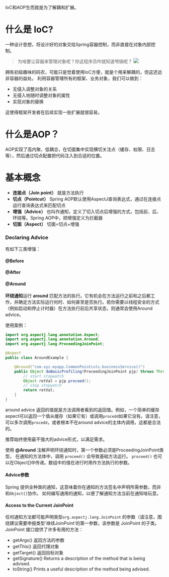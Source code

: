 IoC和AOP生而就是为了解耦和扩展。

# 什么是 IoC?

一种设计思想，将设计好的对象交给Spring容器控制，而非直接在对象内部控制。

> 为啥要让容器来管理对象呢？你这程序员咋就知道甩锅呢？
![](https://img-blog.csdnimg.cn/20210512150222541.png)

拥有初级趣味的码农，可能只是觉着使用IoC方便，就是个用来解耦的，但这还远非容器的益处。
利用容器管理所有的框架、业务对象，我们可以做到：
- 无侵入调整对象的关系
- 无侵入地随时调整对象的属性
- 实现对象的替换

这使得框架开发者在后续实现一些扩展就很容易。

# 什么是AOP？

AOP实现了高内聚、低耦合，在切面集中实现横切关注点（缓存、权限、日志等），然后通过切点配置把代码注入到合适的位置。

# 基本概念
- **连接点（Join point）**
就是方法执行
- **切点（Pointcut）**
Spring AOP默认使用AspectJ查询表达式，通过在连接点运行查询表达式来匹配切点
- **增强（Advice）**
也叫作通知，定义了切入切点后增强的方式，包括前、后、环绕等。Spring AOP中，把增强定义为拦截器
- **切面（Aspect）**
切面=切点+增强

### Declaring Advice
有如下三类增强：
#### @Before
#### @After
#### @Around
**环绕通知**运行 **around** 匹配方法的执行。它有机会在方法运行之前和之后都工作，并确定方法实际运行何时、如何甚至是否执行。若你需要以线程安全的方式（例如启动和停止计时器）在方法执行前后共享状态，则通常会使用Around advice。

使用案例：
```java
import org.aspectj.lang.annotation.Aspect;
import org.aspectj.lang.annotation.Around;
import org.aspectj.lang.ProceedingJoinPoint;

@Aspect
public class AroundExample {

    @Around("com.xyz.myapp.CommonPointcuts.businessService()")
    public Object doBasicProfiling(ProceedingJoinPoint pjp) throws Throwable {
        // start stopwatch
        Object retVal = pjp.proceed();
        // stop stopwatch
        return retVal;
    }
}
```
around advice 返回的值就是方法调用者看到的返回值。例如，一个简单的缓存aspect可以返回一个值从缓存（如果它有）或调用`procedd`如果它没有。请注意，可以多次调用`procedd`，或者根本不在around advice的主体内调用，这都是合法的。

推荐始终使用最不强大的advice形式，以满足需求。

使用 **@Around** 注解声明环绕通知时，第一个参数必须是ProceedingJoinPoint类型。
在通知的方法体中，调用 `proceed()` 会导致基础方法运行。 `proceed()` 也可以在Object[]中传递。数组中的值在进行时用作方法执行的参数。
#### Advice参数
Spring 提供全种类的通知，这意味着你在通知的方法签名中声明所需参数，而非和`Object[]`协作。
如何编写通用的通知，以便了解通知方法当前在通知啥玩意。
#### Access to the Current JoinPoint
任何通知方法都可能声明类型`org.aspectj.lang.JoinPoint` 的参数（请注意，围绕建议需要申报类型'继续JoinPoint'的第一参数，该参数是 JoinPoint 的子类。
JoinPoint 接口提供了许多有用的方法：
- getArgs()
返回方法的参数
- getThis()
返回代理对象
- getTarget()
返回目标对象
- getSignature()
Returns a description of the method that is being advised.
- toString()
Prints a useful description of the method being advised.

